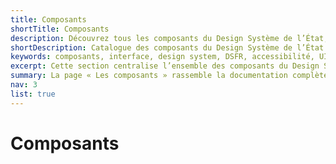 ```yaml
---
title: Composants
shortTitle: Composants
description: Découvrez tous les composants du Design Système de l’État, leurs usages, leurs variantes et les règles de conception et d’accessibilité à respecter.
shortDescription: Catalogue des composants du Design Système de l’État
keywords: composants, interface, design system, DSFR, accessibilité, UI, documentation, usage, déclinaisons
excerpt: Cette section centralise l’ensemble des composants du Design Système de l’État avec leurs règles d’usage, de conception, de design et d’accessibilité.
summary: La page « Les composants » rassemble la documentation complète de tous les composants d’interface du Design Système de l’État. Chaque fiche décrit le rôle du composant, les cas d’usage, les bonnes pratiques, les variantes disponibles, les règles éditoriales, les spécificités techniques, les comportements interactifs, l’accessibilité, et les limites éventuelles de personnalisation. Cette section constitue la référence pour les équipes produit souhaitant concevoir des interfaces cohérentes, accessibles et alignées avec les standards de l’État.
nav: 3
list: true
---
```


# Composants
